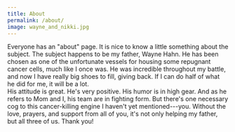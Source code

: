 ```yaml
---
title: About
permalink: /about/
image: wayne_and_nikki.jpg
---
```


Everyone has an "about" page.  It is nice to know a little something about the subject.  The subject happens to be my father, Wayne Hahn.  He has been chosen as one of the unfortunate vessels for housing some repugnant cancer cells, much like I once was.  He was incredible throughout my battle, and now I have really big shoes to fill, giving back.  If I can do half of what he did for me, it will be a lot.  
His attitude is great.  He's very positive.  His humor is in high gear.  And as he refers to Mom and I, his team are in fighting form.  But there's one necessary cog to this cancer-killing engine I haven't yet mentioned---you.  Without the love, prayers, and support from all of you, it's not only helping my father, but all three of us.  Thank you!
